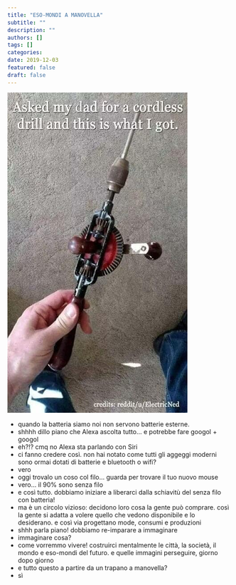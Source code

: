 ```yaml
---
title: "ESO-MONDI A MANOVELLA"
subtitle: ""
description: ""
authors: []
tags: []
categories:
date: 2019-12-03
featured: false
draft: false
---
```

![](../../../assets/img/post/2019/trapano-manovella-featured.jpg)

- quando la batteria siamo noi non servono batterie esterne.
- shhhh dillo piano che Alexa ascolta tutto... e potrebbe fare googol + googol
- eh?!? cmq no Alexa sta parlando con Siri
- ci fanno credere così. non hai notato come tutti gli aggeggi moderni sono ormai dotati di batterie e bluetooth o wifi?
- vero
- oggi trovalo un coso col filo... guarda per trovare il tuo nuovo mouse
- vero... il 90% sono senza filo
- e così tutto. dobbiamo iniziare a liberarci dalla schiavitù del senza filo con batteria!
- ma è un circolo vizioso: decidono loro cosa la gente può comprare. così la gente si adatta a volere quello che vedono disponibile e lo desiderano. e così via progettano mode, consumi e produzioni
- shhh parla piano! dobbiamo re-imparare a immaginare
- immaginare cosa?
- come vorremmo vivere! costruirci mentalmente le città, la società, il mondo e eso-mondi del futuro. e quelle immagini perseguire, giorno dopo giorno
- e tutto questo a partire da un trapano a manovella?
- sì
